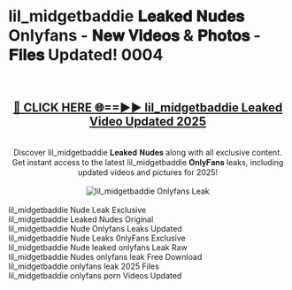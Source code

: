 <h1>lil_midgetbaddie 𝐋𝐞𝐚𝐤𝐞𝐝 𝐍𝐮𝐝𝐞𝐬 Onlyfans - 𝐍𝐞𝐰 𝐕𝐢𝐝𝐞𝐨𝐬 & 𝐏𝐡𝐨𝐭𝐨𝐬 - 𝐅𝐢𝐥𝐞𝐬 Updated! 0004</h1>
        <br>
        <div align="center">
        <h2><a href="https://ishortn.ink/bxWkSV7Me" rel="nofollow">🔴 CLICK HERE 🌐==►► <b>lil_midgetbaddie Leaked Video Updated 2025</b></a></h2>
        <br>
        Discover lil_midgetbaddie 𝐋𝐞𝐚𝐤𝐞𝐝 𝐍𝐮𝐝𝐞𝐬 along with all exclusive content. Get instant access to the latest lil_midgetbaddie 𝐎𝐧𝐥𝐲𝐅𝐚𝐧𝐬 leaks, including updated videos and pictures for 2025!
        <br>
        <br>
        <a href="https://ishortn.ink/bxWkSV7Me" rel="nofollow" data-target="animated-image.originalLink">
            <img src="https://i.imgur.com/1EjSzPs.png" alt="lil_midgetbaddie Onlyfans Leak" style="max-width: 100%; display: inline-block;" data-target="animated-image.originalImage">
        </a>
        </div>
        <br>
        lil_midgetbaddie Nude Leak Exclusive<br>
        lil_midgetbaddie Leaked Nudes Original<br>
        lil_midgetbaddie Nude Onlyfans Leaks Updated<br>
        lil_midgetbaddie Nude Leaks 0nlyFans Exclusive<br>
        lil_midgetbaddie Nude leaked onlyfans Leak Raw<br>
        lil_midgetbaddie Nudes onlyfans leak Free Download<br>
        lil_midgetbaddie onlyfans leak 2025 Files<br>
        lil_midgetbaddie onlyfans porn Videos Updated<br>